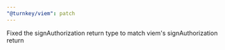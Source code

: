 ```yaml
---
"@turnkey/viem": patch
---
```


Fixed the signAuthorization return type to match viem's signAuthorization return
